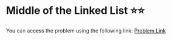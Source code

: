 # Middle of the Linked List ⭐⭐
You can access the problem using the following link: [Problem Link](https://leetcode.com/problems/middle-of-the-linked-list/description/)